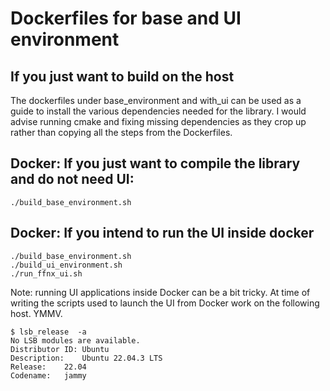 # Dockerfiles for base and UI environment

## If you just want to build on the host

The dockerfiles under base_environment and with_ui can be used as a guide to
install the various dependencies needed for the library. I would advise running
cmake and fixing missing dependencies as they crop up rather than copying all
the steps from the Dockerfiles.

## Docker: If you just want to compile the library and do not need UI:

```shell
./build_base_environment.sh
```

## Docker: If you intend to run the UI inside docker

```shell
./build_base_environment.sh
./build_ui_environment.sh
./run_ffnx_ui.sh
```

Note: running UI applications inside Docker can be a bit tricky. At time of writing the
scripts used to launch the UI from Docker work on the following host. YMMV.

```shell
$ lsb_release  -a
No LSB modules are available.
Distributor ID:	Ubuntu
Description:	Ubuntu 22.04.3 LTS
Release:	22.04
Codename:	jammy
```
